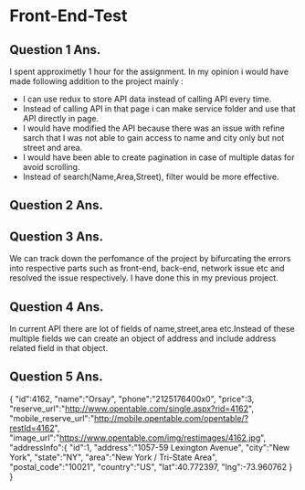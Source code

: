 # Front-End-Test

## Question 1 Ans.

I spent approximetly 1 hour for the assignment. In my opinion i would have made following addition to the project mainly :

- I can use redux to store API data instead of calling API every time.
- Instead of calling API in that page i can make service folder and use that API directly in page.
- I would have modified the API because there was an issue with refine sarch that I was not able to gain access to name and city only but not street and area.
- I would have been able to create pagination in case of multiple datas for avoid scrolling.
- Instead of search(Name,Area,Street), filter would be more effective.

## Question 2 Ans.

## Question 3 Ans.

We can track down the perfomance of the project by bifurcating the errors into respective parts such as front-end, back-end, network issue etc and resolved the issue respectively. I have done this in my previous project.

## Question 4 Ans.

In current API there are lot of fields of name,street,area etc.Instead of these multiple fields we can create an object of address and include address related field in that object.

## Question 5 Ans.

{
"id":4162,
"name":"Orsay",
"phone":"2125176400x0",
"price":3,
"reserve_url":"http://www.opentable.com/single.aspx?rid=4162",
"mobile_reserve_url":"http://mobile.opentable.com/opentable/?restId=4162",
"image_url":"https://www.opentable.com/img/restimages/4162.jpg",
"addressInfo":{
"id":1,
"address":"1057-59 Lexington Avenue",
"city":"New York",
"state":"NY",
"area":"New York / Tri-State Area",
"postal_code":"10021",
"country":"US",
"lat":40.772397,
"lng":-73.960762
}
}
